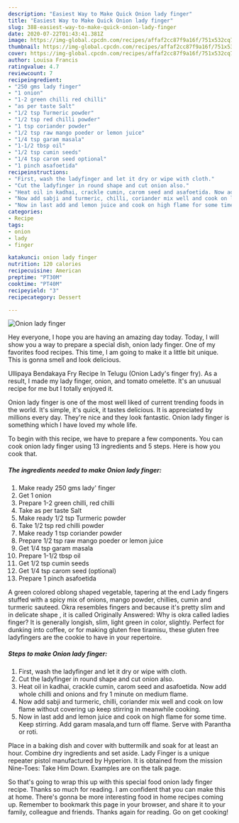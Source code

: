 ```yaml
---
description: "Easiest Way to Make Quick Onion lady finger"
title: "Easiest Way to Make Quick Onion lady finger"
slug: 388-easiest-way-to-make-quick-onion-lady-finger
date: 2020-07-22T01:43:41.381Z
image: https://img-global.cpcdn.com/recipes/affaf2cc87f9a16f/751x532cq70/onion-lady-finger-recipe-main-photo.jpg
thumbnail: https://img-global.cpcdn.com/recipes/affaf2cc87f9a16f/751x532cq70/onion-lady-finger-recipe-main-photo.jpg
cover: https://img-global.cpcdn.com/recipes/affaf2cc87f9a16f/751x532cq70/onion-lady-finger-recipe-main-photo.jpg
author: Louisa Francis
ratingvalue: 4.7
reviewcount: 7
recipeingredient:
- "250 gms lady finger"
- "1 onion"
- "1-2 green chilli red chilli"
- "as per taste Salt"
- "1/2 tsp Turmeric powder"
- "1/2 tsp red chilli powder"
- "1 tsp coriander powder"
- "1/2 tsp raw mango poeder or lemon juice"
- "1/4 tsp garam masala"
- "1-1/2 tbsp oil"
- "1/2 tsp cumin seeds"
- "1/4 tsp carom seed optional"
- "1 pinch asafoetida"
recipeinstructions:
- "First, wash the ladyfinger and let it dry or wipe with cloth."
- "Cut the ladyfinger in round shape and cut onion also."
- "Heat oil in kadhai, crackle cumin, carom seed and asafoetida. Now add whole chilli and onions and fry 1 minute on medium flame."
- "Now add sabji and turmeric, chilli, coriander mix well and cook on low flame without covering up keep stirring in meanwhile cooking."
- "Now in last add and lemon juice and cook on high flame for some time. Keep stirring. Add garam masala,and turn off flame. Serve with Parantha or roti."
categories:
- Recipe
tags:
- onion
- lady
- finger

katakunci: onion lady finger 
nutrition: 120 calories
recipecuisine: American
preptime: "PT30M"
cooktime: "PT40M"
recipeyield: "3"
recipecategory: Dessert

---
```



![Onion lady finger](https://img-global.cpcdn.com/recipes/affaf2cc87f9a16f/751x532cq70/onion-lady-finger-recipe-main-photo.jpg)

Hey everyone, I hope you are having an amazing day today. Today, I will show you a way to prepare a special dish, onion lady finger. One of my favorites food recipes. This time, I am going to make it a little bit unique. This is gonna smell and look delicious.

Ullipaya Bendakaya Fry Recipe In Telugu (Onion Lady&#39;s finger fry). As a result, I made my lady finger, onion, and tomato omelette. It&#39;s an unusual recipe for me but I totally enjoyed it.

Onion lady finger is one of the most well liked of current trending foods in the world. It's simple, it's quick, it tastes delicious. It is appreciated by millions every day. They're nice and they look fantastic. Onion lady finger is something which I have loved my whole life.


To begin with this recipe, we have to prepare a few components. You can cook onion lady finger using 13 ingredients and 5 steps. Here is how you cook that.

<!--inarticleads1-->

##### The ingredients needed to make Onion lady finger:

1. Make ready 250 gms lady&#39; finger
1. Get 1 onion
1. Prepare 1-2 green chilli, red chilli
1. Take as per taste Salt
1. Make ready 1/2 tsp Turmeric powder
1. Take 1/2 tsp red chilli powder
1. Make ready 1 tsp coriander powder
1. Prepare 1/2 tsp raw mango poeder or lemon juice
1. Get 1/4 tsp garam masala
1. Prepare 1-1/2 tbsp oil
1. Get 1/2 tsp cumin seeds
1. Get 1/4 tsp carom seed (optional)
1. Prepare 1 pinch asafoetida


A green colored oblong shaped vegetable, tapering at the end Lady fingers stuffed with a spicy mix of onions, mango powder, chillies, cumin and turmeric sauteed. Okra resembles fingers and because it&#39;s pretty slim and in delicate shape , it is called Originally Answered: Why is okra called ladies finger? It is generally longish, slim, light green in color, slightly. Perfect for dunking into coffee, or for making gluten free tiramisu, these gluten free ladyfingers are the cookie to have in your repertoire. 

<!--inarticleads2-->

##### Steps to make Onion lady finger:

1. First, wash the ladyfinger and let it dry or wipe with cloth.
1. Cut the ladyfinger in round shape and cut onion also.
1. Heat oil in kadhai, crackle cumin, carom seed and asafoetida. Now add whole chilli and onions and fry 1 minute on medium flame.
1. Now add sabji and turmeric, chilli, coriander mix well and cook on low flame without covering up keep stirring in meanwhile cooking.
1. Now in last add and lemon juice and cook on high flame for some time. Keep stirring. Add garam masala,and turn off flame. Serve with Parantha or roti.


Place in a baking dish and cover with buttermilk and soak for at least an hour. Combine dry ingredients and set aside. Lady Finger is a unique repeater pistol manufactured by Hyperion. It is obtained from the mission Nine-Toes: Take Him Down. Examples are on the talk page. 

So that's going to wrap this up with this special food onion lady finger recipe. Thanks so much for reading. I am confident that you can make this at home. There's gonna be more interesting food in home recipes coming up. Remember to bookmark this page in your browser, and share it to your family, colleague and friends. Thanks again for reading. Go on get cooking!
